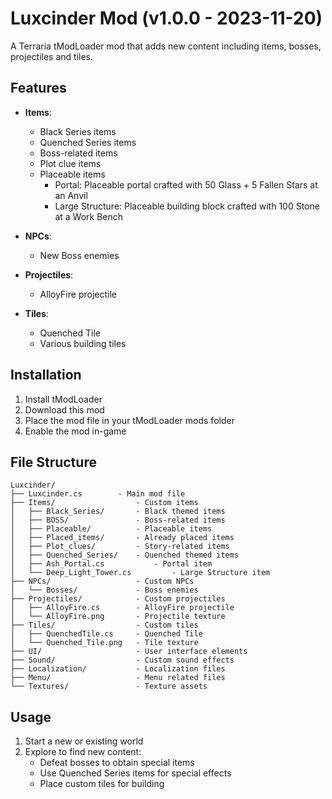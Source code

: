 # Luxcinder Mod (v1.0.0 - 2023-11-20)

A Terraria tModLoader mod that adds new content including items, bosses, projectiles and tiles.

## Features

- **Items**:
  - Black Series items
  - Quenched Series items 
  - Boss-related items
  - Plot clue items
  - Placeable items
    - Portal: Placeable portal crafted with 50 Glass + 5 Fallen Stars at an Anvil
    - Large Structure: Placeable building block crafted with 100 Stone at a Work Bench

- **NPCs**:
  - New Boss enemies

- **Projectiles**:
  - AlloyFire projectile

- **Tiles**:
  - Quenched Tile
  - Various building tiles

## Installation

1. Install tModLoader
2. Download this mod
3. Place the mod file in your tModLoader mods folder
4. Enable the mod in-game

## File Structure

```
Luxcinder/
├── Luxcinder.cs        - Main mod file
├── Items/                  - Custom items
│   ├── Black_Series/       - Black themed items
│   ├── BOSS/               - Boss-related items  
│   ├── Placeable/          - Placeable items
│   ├── Placed_items/       - Already placed items
│   ├── Plot_clues/         - Story-related items
│   ├── Quenched_Series/    - Quenched themed items
│   ├── Ash_Portal.cs           - Portal item
│   └── Deep_Light_Tower.cs         - Large Structure item
├── NPCs/                   - Custom NPCs
│   └── Bosses/             - Boss enemies
├── Projectiles/            - Custom projectiles
│   ├── AlloyFire.cs        - AlloyFire projectile
│   └── AlloyFire.png       - Projectile texture
├── Tiles/                  - Custom tiles
│   ├── QuenchedTile.cs     - Quenched Tile
│   └── Quenched_Tile.png   - Tile texture
├── UI/                     - User interface elements
├── Sound/                  - Custom sound effects
├── Localization/           - Localization files
├── Menu/                   - Menu related files
└── Textures/               - Texture assets
```

## Usage

1. Start a new or existing world
2. Explore to find new content:
   - Defeat bosses to obtain special items
   - Use Quenched Series items for special effects
   - Place custom tiles for building